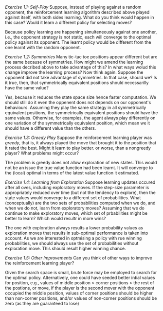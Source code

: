 *Exercise 1.1: Self-Play* Suppose, instead of playing against a random opponent, the reinforcement learning algorithm described above played against itself, with both sides learning. What do you think would happen in this case? Would it learn a different policy for selecting moves?

Because policy learning are happening simulteneously against one another, i.e., the opponent strategy is not static, each will converge to the optimal policy against its opponent. The learnt policy would be different from the one learnt with the random opponent.

*Exercise 1.2: Symmetries* Many tic-tac toe positions appear different but are the same because of symmetries. How might we amend the learning process decribed above to take advantage of this? In what ways wolud this change improve the learning process? Now think again. Suppose the opponent did not take advantage of symmetries. In that case, should we? Is it true, then, that symmetrically equivalent positions should necessarilly have the same value?

Yes, because it reduces the state space size hence faster computation. We should still do it even the oppenent does not depends on our opponent's behaviours. Assuming they play the same strategy in all symmetrically equivalent positions, the symmetrically equivalent positions should have the same values. Otherwise, for examples, the agent always play differently on one variation of the symmetrically equivalent position, which mean we it should have a different value than the others.

*Exercise 1.3: Greedy Play* Suppose the reinforcement learning player was *greedy*, that is, it always played the move that brought it to the position that it rated the best. Might it learn to play better. or worse, than a nongreedy player? What problems might occur?

The problem is greedy does not allow exploration of new states. This would not be an issue the true value function had been learnt. It will converge to the (local) optimal in terms of the latest value function it estimated.

*Exercise 1.4: Learning from Exploration* Suppose learning updates occured after all oves, including exploratory moves. If the step-size parameter is appropriately reduced over time (but not the tendency to explore), then the state values would converge to a different set of probabilities. What (conceptually) are the two sets of probabilities computed when we do, and when we do not, learn from exploratory moves? Assuming that we do continue to make exploratory moves, which set of prbabilities might be better to learn? Which would resultr in more wins?

The one with exploration always results a lower probability values as exploration moves that results in sub-optimal performance is taken into account. As we are interested in optmising a policy with rue winning probabilities,  we should always use the set of probabilities without exploration move. This should result higher winning chance.

*Exercise 1.5: Other Improvements* Can you think of other ways to improve the reinforcement learning player?

Given the search space is small, brute force may be employed to search for the optimal policy. Alternatively, one could have seeded better intial values for position, e.g., values of middle position > corner positions > the rest of the postions, or move, if the player is the second mover with the opponent occupied the middle position, values of corner positions should be higher than non-corner positions, and/or values of non-corner positions should be zero (as they are guaranteed to lose)
